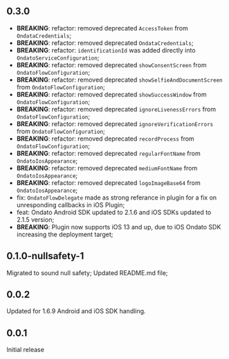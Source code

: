 ## 0.3.0

- **BREAKING**: refactor: removed deprecated `AccessToken` from `OndataCredentials`;
- **BREAKING**: refactor: removed deprecated `OndataCredentials`;
- **BREAKING**: refactor: `identificationId` was added directly into `OndatoServiceConfiguration`;
- **BREAKING**: refactor: removed deprecated `showConsentScreen` from `OndatoFlowConfiguration`;
- **BREAKING**: refactor: removed deprecated `showSelfieAndDocumentScreen` from `OndatoFlowConfiguration`;
- **BREAKING**: refactor: removed deprecated `showSuccessWindow` from `OndatoFlowConfiguration`;
- **BREAKING**: refactor: removed deprecated `ignoreLivenessErrors` from `OndatoFlowConfiguration`;
- **BREAKING**: refactor: removed deprecated `ignoreVerificationErrors` from `OndatoFlowConfiguration`;
- **BREAKING**: refactor: removed deprecated `recordProcess` from `OndatoFlowConfiguration`;
- **BREAKING**: refactor: removed deprecated `regularFontName` from `OndatoIosAppearance`;
- **BREAKING**: refactor: removed deprecated `mediumFontName` from `OndatoIosAppearance`;
- **BREAKING**: refactor: removed deprecated `logoImageBase64` from `OndatoIosAppearance`;
- fix: `OndatoFlowDelegate` made as strong referance in plugin for a fix on unresponding callbacks in iOS Plugin;
- feat: Ondato Android SDK updated to 2.1.6 and iOS SDKs updated to 2.1.5 version;
- **BREAKING**: Plugin now supports iOS 13 and up, due to iOS Ondato SDK increasing the deployment target;

## 0.1.0-nullsafety-1

Migrated to sound null safety;
Updated README.md file;

## 0.0.2

Updated for 1.6.9 Android and iOS SDK handling.

## 0.0.1

Initial release
